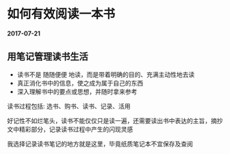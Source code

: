 # 如何有效阅读一本书

**2017-07-21**

## 用笔记管理读书生活

- 读书不是 随随便便 地读，而是带着明确的目的、充满主动性地去读
- 真正消化书中的信息，使之成为属于自己的东西
- 深入理解书中的要点或思想，并随时拿来参考

读书过程包括: 选书、购书、读书、记录、活用

好记性不如烂笔头，读书不能仅仅只是读一遍，还需要读出书中表达的主旨，摘抄文中精彩部分，记录读书过程中产生的闪现灵感

我选择记录读书笔记的地方就是这里，毕竟纸质笔记本不宜保存及查阅